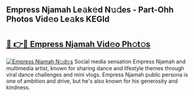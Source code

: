 ## Empress Njamah Le𝚊k𝚎d N𝚞𝚍es - Part-Ohh Photos Vid𝚎o Le𝚊ks KEGId

# <h2><a href="http://fbdr9m.evod.top/?m=Empress+Njamah">🔗 👉🔴 Empress Njamah Vid𝚎o Ph𝚘t𝚘s</a></h2>

[![Empress Njamah N𝚞d𝚎s](https://i.imgur.com/8V9OHl7.gif)](http://fbdr9m.evod.top/?m=Empress+Njamah)
Social media sensation Empress Njamah and multimedia artist, known for sharing dance and lifestyle themes through viral dance challenges and mini vlogs. Empress Njamah public persona is one of ambition and drive, but he's also known for his generosity and kindness. 
